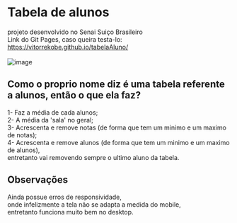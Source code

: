 # Tabela de alunos
projeto desenvolvido no Senai Suiço Brasileiro
<br>
Link do Git Pages, caso queira testa-lo: https://vitorrekobe.github.io/tabelaAluno/
<br><br>
![image](https://user-images.githubusercontent.com/98287250/209709915-ee71f68f-5a3e-4249-9fdd-29c8c5f1e63d.png)

## Como o proprio nome diz é uma tabela referente a alunos, então o que ela faz? 
1- Faz a média de cada alunos;
<br>
2- A média da 'sala' no geral;
<br>
3- Acrescenta e remove notas (de forma que tem um minimo e um maximo de notas);
<br>
4- Acrescenta e remove alunos (de forma que tem um minimo e um maximo de alunos),
<br>
entretanto vai removendo sempre o ultimo aluno da tabela.

## Observações
Ainda possue erros de responsividade,
<br>
onde infelizmente a tela não se adapta a medida do mobile,
<br> 
entretanto funciona muito bem no desktop.
